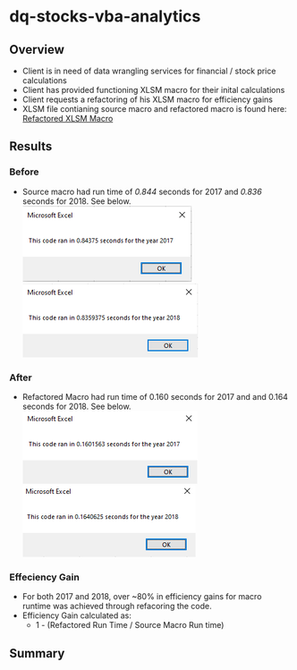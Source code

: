 # dq-stocks-vba-analytics

## Overview
* Client is in need of data wrangling services for financial / stock price calculations
* Client has provided functioning XLSM macro for their inital calculations
* Client requests a refactoring of his XLSM macro for efficiency gains
* XLSM file contianing source macro and refactored macro is found here: [Refactored XLSM Macro](https://github.com/nabilram/dq-stocks-vba-analytics/blob/main/resources/green_stocks.xlsx) 

## Results
### Before

* Source macro had run time of *0.844* seconds for 2017 and *0.836* seconds for 2018. See below. 
![Source_Macro_Runtime_2017](https://github.com/nabilram/dq-stocks-vba-analytics/blob/main/resources/Before_Refactor_2017.PNG)
![Source_Macro_Runtime_2018](https://github.com/nabilram/dq-stocks-vba-analytics/blob/main/resources/Before_Refactor_2018.PNG)

### After
* Refactored Macro had run time of 0.160 seconds for 2017 and and 0.164 seconds for 2018. See below. 
![Output_Macro_Runtime_2017](https://github.com/nabilram/dq-stocks-vba-analytics/blob/main/resources/VBA_Challenge_2017.PNG)
![Output_Macro_Runtime_2018](https://github.com/nabilram/dq-stocks-vba-analytics/blob/main/resources/VBA_Challenge_2018.PNG)

### Effeciency Gain
* For  both 2017 and 2018, over ~80% in efficiency gains for macro runtime was achieved through refacoring the code. 
* Efficiency Gain calculated as:
    * 1 - (Refactored Run Time / Source Macro Run time)

## Summary

